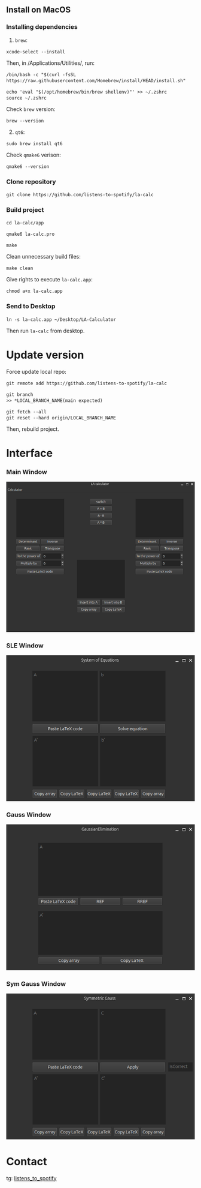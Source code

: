## Install on MacOS

### Installing dependencies

1. `brew`:
```
xcode-select --install
```
Then, in /Applications/Utilities/, run:
```
/bin/bash -c "$(curl -fsSL https://raw.githubusercontent.com/Homebrew/install/HEAD/install.sh"
```
```
echo 'eval "$(/opt/homebrew/bin/brew shellenv)"' >> ~/.zshrc
source ~/.zshrc
```
Check `brew` version:
```
brew --version
```

2. `qt6`:
```
sudo brew install qt6
```
Check `qmake6` verison:
```
qmake6 --version
```

### Clone repository

```
git clone https://github.com/listens-to-spotify/la-calc
```

### Build project

```
cd la-calc/app
```
```
qmake6 la-calc.pro
```
```
make
```

Clean unnecessary build files:

```
make clean
```

Give rights to execute `la-calc.app`:

```
chmod a+x la-calc.app
```

### Send to Desktop

```
ln -s la-calc.app ~/Desktop/LA-Calculator
```

Then run `la-calc` from desktop.

# Update version

Force update local repo:

```
git remote add https://github.com/listens-to-spotify/la-calc
```

```
git branch
>> *LOCAL_BRANCH_NAME(main expected)
```

```
git fetch --all
git reset --hard origin/LOCAL_BRANCH_NAME
```

Then, rebuild project.

# Interface

### Main Window
![Main Window](pics/mainwindow.png)

### SLE Window
![SLE Window](pics/slewindow.png)

### Gauss Window
![Gauss Window](pics/gausswindow.png)

### Sym Gauss Window
![Sym Gauss Window](pics/symgausswindow.png)

# Contact

tg: [listens_to_spotify](https://t.me/listens_to_spotify)
